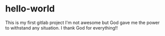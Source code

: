 # hello-world
This is my first gitlab project
I'm not awesome but God gave me the power to withstand any situation. I thank God for everything!!
